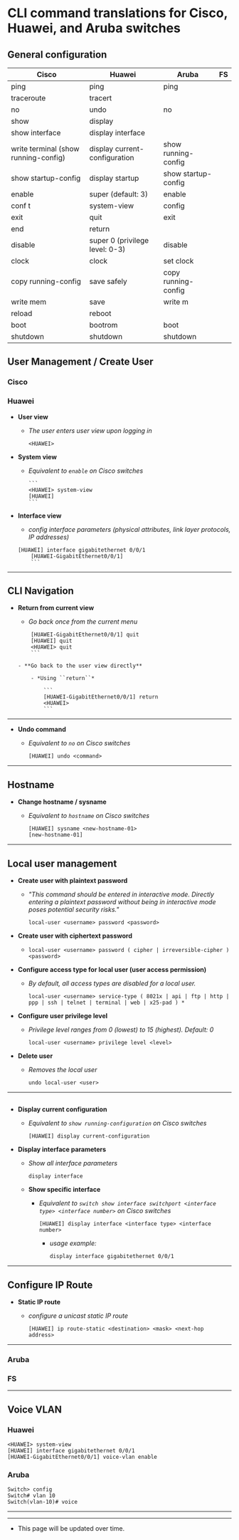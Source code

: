 # CLI command translations for Cisco, Huawei, and Aruba switches
## General configuration
| Cisco                | Huawei                         | Aruba               | FS |
|----------------------|--------------------------------|---------------------|----|
| ping                 | ping                           | ping                |    |
| traceroute           | tracert                        |                     |    |
| no <command>         | undo <command>                 | no <command>        |    |
| show                 | display                        |                     |    |
| show interface       | display interface              |                     |    |
| write terminal (show running-config)  | display current-configuration  | show running-config |    |
| show startup-config  | display startup                | show startup-config |    |
| enable               | super (default: 3)             | enable              |    |
| conf t               | system-view                    | config              |    |
| exit                 | quit                           | exit                |    |
| end                  | return                         |                     |    |
| disable              | super 0 (privilege level: 0-3) | disable             |    |
| clock                | clock                          | set clock           |    |
| copy running-config  | save safely                    | copy running-config |    |
| write mem            | save                           | write m             |    |
| reload               | reboot                         |   |    |
| boot                 | bootrom                        | boot      |    |
| shutdown             | shutdown                       | shutdown  |    |

## User Management / Create User
### Cisco

### Huawei

- **User view**

	- *The user enters user view upon logging in*
 
		```<HUAWEI>```
		
- **System view**

  - *Equivalent to ``enable`` on Cisco switches*
   
		```
		<HUAWEI> system-view
		[HUAWEI]
		```
		
- **Interface view**

	- *config interface parameters (physical attributes, link layer protocols, IP addresses)*

    ```
    [HUAWEI] interface gigabitethernet 0/0/1
		[HUAWEI-GigabitEthernet0/0/1]
		```

---

## CLI Navigation

- **Return from current view**

	- *Go back once from the current menu*

    ```
		[HUAWEI-GigabitEthernet0/0/1] quit
		[HUAWEI] quit
		<HUAWEI> quit
		```
		
	- **Go back to the user view directly**
 
		- *Using ``return``*

			```
			[HUAWEI-GigabitEthernet0/0/1] return
			<HUAWEI>
			```

---
 
- **Undo command**

	- *Equivalent to ``no`` on Cisco switches*
 
		```
		[HUAWEI] undo <command>
		```

---

## Hostname
- **Change hostname / sysname**

	- *Equivalent to ``hostname`` on Cisco switches*

		```
		[HUAWEI] sysname <new-hostname-01>
		[new-hostname-01]
		```
---

## Local user management

- **Create user with plaintext password**

  - *"This command should be entered in interactive mode. Directly entering a plaintext password without being in interactive mode poses potential security risks."*

    ```local-user <username> password <password>```

- **Create user with ciphertext password**

  - ```local-user <username> password ( cipher | irreversible-cipher ) <password>```

- **Configure access type for local user (user access permission)**

  - *By default, all access types are disabled for a local user.*

    ```local-user <username> service-type ( 8021x | api | ftp | http | ppp | ssh | telnet | terminal | web | x25-pad ) *```

- **Configure user privilege level**

  - *Privilege level ranges from 0 (lowest) to 15 (highest). Default: 0*
 
    ```local-user <username> privilege level <level>```

- **Delete user**

  - *Removes the local user*
 
    ```undo local-user <user>```

---

## 

- **Display current configuration**

	- *Equivalent to ``show running-configuration`` on Cisco switches*
 
		```
		[HUAWEI] display current-configuration
		```

- **Display interface parameters**

	- *Show all interface parameters*
 
		```
		display interface
		```

	- **Show specific interface**
 
		- *Equivalent to ``switch show interface switchport <interface type> <interface number>`` on Cisco switches*
  
			```
			[HUAWEI] display interface <interface type> <interface number>
			```
			
			- *usage example:*
  
				```display interface gigabitethernet 0/0/1```

---

## Configure IP Route
- **Static IP route**
	- *configure a unicast static IP route*

		```
		[HUAWEI] ip route-static <destination> <mask> <next-hop address>
		```

---


### Aruba



### FS


---

## Voice VLAN

### Huawei
```
<HUAWEI> system-view
[HUAWEI] interface gigabitethernet 0/0/1
[HUAWEI-GigabitEthernet0/0/1] voice-vlan enable
```

### Aruba
```
Switch> config
Switch# vlan 10
Switch(vlan-10)# voice
```

---

---

* This page will be updated over time.
